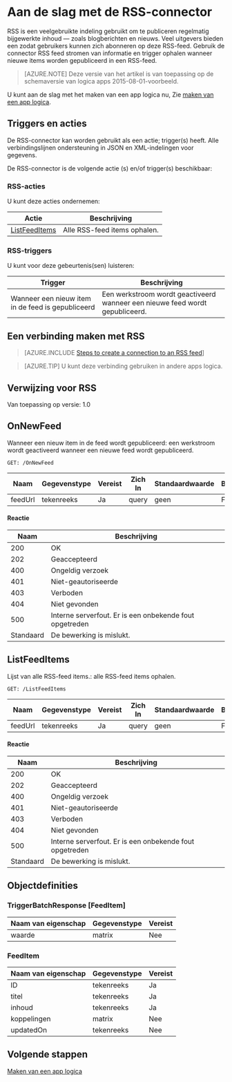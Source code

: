 <properties
pageTitle="RSS | Microsoft Azure"
description="Logica apps maken met Azure App-service. RSS-connector kan de gebruikers om te publiceren en feed items ophalen. De gebruikers kunnen naar bewerkingen wordt geactiveerd wanneer een nieuw artikel is gepubliceerd op de feed."
services="logic-apps"   
documentationCenter=".net,nodejs,java"  
authors="msftman"   
manager="erikre"    
editor=""
tags="connectors" />

<tags
ms.service="logic-apps"
ms.devlang="multiple"
ms.topic="article"
ms.tgt_pltfrm="na"
ms.workload="integration"
ms.date="08/18/2016"
ms.author="deonhe"/>

# <a name="get-started-with-the-rss-connector"></a>Aan de slag met de RSS-connector
RSS is een veelgebruikte indeling gebruikt om te publiceren regelmatig bijgewerkte inhoud — zoals blogberichten en nieuws.  Veel uitgevers bieden een zodat gebruikers kunnen zich abonneren op deze RSS-feed.  Gebruik de connector RSS feed stromen van informatie en trigger ophalen wanneer nieuwe items worden gepubliceerd in een RSS-feed.

>[AZURE.NOTE] Deze versie van het artikel is van toepassing op de schemaversie van logica apps 2015-08-01-voorbeeld. 

U kunt aan de slag met het maken van een app logica nu, Zie [maken van een app logica](../app-service-logic/app-service-logic-create-a-logic-app.md).

## <a name="triggers-and-actions"></a>Triggers en acties

De RSS-connector kan worden gebruikt als een actie; trigger(s) heeft. Alle verbindingslijnen ondersteuning in JSON en XML-indelingen voor gegevens. 

 De RSS-connector is de volgende actie (s) en/of trigger(s) beschikbaar:

### <a name="rss-actions"></a>RSS-acties
U kunt deze acties ondernemen:

|Actie|Beschrijving|
|--- | ---|
|[ListFeedItems](connectors-create-api-rss.md#listfeeditems)|Alle RSS-feed items ophalen.|
### <a name="rss-triggers"></a>RSS-triggers
U kunt voor deze gebeurtenis(sen) luisteren:

|Trigger | Beschrijving|
|--- | ---|
|Wanneer een nieuw item in de feed is gepubliceerd|Een werkstroom wordt geactiveerd wanneer een nieuwe feed wordt gepubliceerd.|


## <a name="create-a-connection-to-rss"></a>Een verbinding maken met RSS

>[AZURE.INCLUDE [Steps to create a connection to an RSS feed](../../includes/connectors-create-api-rss.md)]

>[AZURE.TIP] U kunt deze verbinding gebruiken in andere apps logica.

## <a name="reference-for-rss"></a>Verwijzing voor RSS
Van toepassing op versie: 1.0

## <a name="onnewfeed"></a>OnNewFeed
Wanneer een nieuw item in de feed wordt gepubliceerd: een werkstroom wordt geactiveerd wanneer een nieuwe feed wordt gepubliceerd. 

```GET: /OnNewFeed``` 

| Naam| Gegevenstype|Vereist|Zich In|Standaardwaarde|Beschrijving|
| ---|---|---|---|---|---|
|feedUrl|tekenreeks|Ja|query|geen|Feed url|

#### <a name="response"></a>Reactie

|Naam|Beschrijving|
|---|---|
|200|OK|
|202|Geaccepteerd|
|400|Ongeldig verzoek|
|401|Niet-geautoriseerde|
|403|Verboden|
|404|Niet gevonden|
|500|Interne serverfout. Er is een onbekende fout opgetreden|
|Standaard|De bewerking is mislukt.|


## <a name="listfeeditems"></a>ListFeedItems
Lijst van alle RSS-feed items.: alle RSS-feed items ophalen. 

```GET: /ListFeedItems``` 

| Naam| Gegevenstype|Vereist|Zich In|Standaardwaarde|Beschrijving|
| ---|---|---|---|---|---|
|feedUrl|tekenreeks|Ja|query|geen|Feed url|

#### <a name="response"></a>Reactie

|Naam|Beschrijving|
|---|---|
|200|OK|
|202|Geaccepteerd|
|400|Ongeldig verzoek|
|401|Niet-geautoriseerde|
|403|Verboden|
|404|Niet gevonden|
|500|Interne serverfout. Er is een onbekende fout opgetreden|
|Standaard|De bewerking is mislukt.|


## <a name="object-definitions"></a>Objectdefinities 

### <a name="triggerbatchresponsefeeditem"></a>TriggerBatchResponse [FeedItem]


| Naam van eigenschap | Gegevenstype | Vereist |
|---|---|---|
|waarde|matrix|Nee |



### <a name="feeditem"></a>FeedItem


| Naam van eigenschap | Gegevenstype | Vereist |
|---|---|---|
|ID|tekenreeks|Ja |
|titel|tekenreeks|Ja |
|inhoud|tekenreeks|Ja |
|koppelingen|matrix|Nee |
|updatedOn|tekenreeks|Nee |


## <a name="next-steps"></a>Volgende stappen
[Maken van een app logica](../app-service-logic/app-service-logic-create-a-logic-app.md)